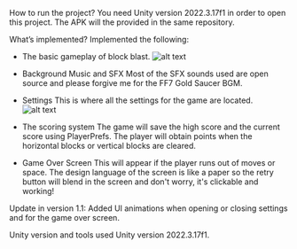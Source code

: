 How to run the project?
You need Unity version 2022.3.17f1 in order to open this project.
The APK will the provided in the same repository.

What’s implemented?
Implemented the following:
- The basic gameplay of block blast.
![alt text](<Screenshot 2025-05-24 at 3.18.10 AM.png>)

- Background Music and SFX
Most of the SFX sounds used are open source and please forgive me for the FF7 Gold Saucer BGM.
- Settings
This is where all the settings for the game are located.
![alt text](<Screenshot 2025-05-24 at 3.18.10 AM-1.png>)
- The scoring system
The game will save the high score and the current score using PlayerPrefs.
The player will obtain points when the horizontal blocks or vertical blocks are cleared.
- Game Over Screen
This will appear if the player runs out of moves or space. The design language of the screen is like a paper
so the retry button will blend in the screen and don't worry, it's clickable and working!

Update in version 1.1:
Added UI animations when opening or closing settings and for the game over screen.

Unity version and tools used
Unity version 2022.3.17f1.
